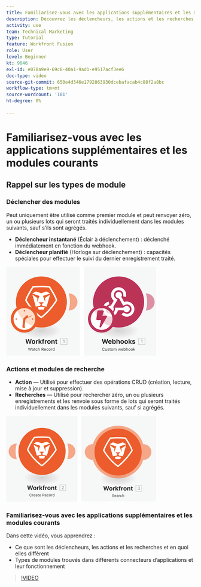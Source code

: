 ```yaml
---
title: Familiarisez-vous avec les applications supplémentaires et les modules courants
description: Découvrez les déclencheurs, les actions et les recherches, ainsi que le fonctionnement des types de modules trouvés dans différents connecteurs d’applications dans [!DNL Adobe Workfront Fusion].
activity: use
team: Technical Marketing
type: Tutorial
feature: Workfront Fusion
role: User
level: Beginner
kt: 9046
exl-id: e078a9e9-69c8-40a1-9ad1-e9517acf3ee6
doc-type: video
source-git-commit: 650e4d346e1792863930dcebafacab4c88f2a8bc
workflow-type: tm+mt
source-wordcount: '181'
ht-degree: 0%

---
```


# Familiarisez-vous avec les applications supplémentaires et les modules courants

## Rappel sur les types de module

### Déclencher des modules

Peut uniquement être utilisé comme premier module et peut renvoyer zéro, un ou plusieurs lots qui seront traités individuellement dans les modules suivants, sauf s’ils sont agrégés.

* **Déclencheur instantané** (Éclair à déclenchement) : déclenché immédiatement en fonction du webhook.
* **Déclencheur planifié** (Horloge sur déclenchement) : capacités spéciales pour effectuer le suivi du dernier enregistrement traité.

![Une image des modules déclencheurs](assets/beyond-basic-modules-1.png)

### Actions et modules de recherche

* **Action** — Utilisé pour effectuer des opérations CRUD (création, lecture, mise à jour et suppression).
* **Recherches** — Utilisé pour rechercher zéro, un ou plusieurs enregistrements et les renvoie sous forme de lots qui seront traités individuellement dans les modules suivants, sauf si agrégés.

![Une image de l’action et des modules de recherche](assets/beyond-basic-modules-2.png)

### Familiarisez-vous avec les applications supplémentaires et les modules courants

Dans cette vidéo, vous apprendrez :

* Ce que sont les déclencheurs, les actions et les recherches et en quoi elles diffèrent
* Types de modules trouvés dans différents connecteurs d’applications et leur fonctionnement

>[!VIDEO](https://video.tv.adobe.com/v/335287/?quality=12&learn=on)
